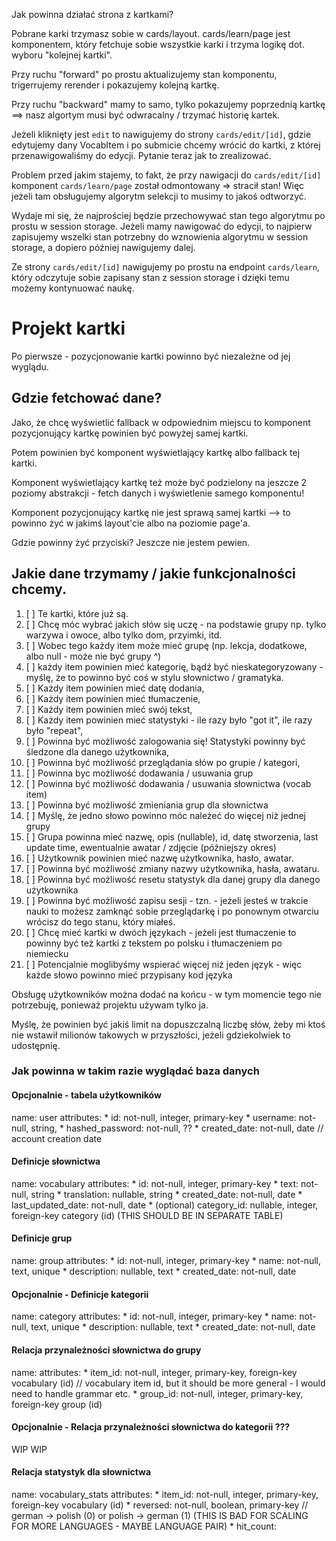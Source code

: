 Jak powinna działać strona z kartkami?

Pobrane karki trzymasz sobie w cards/layout. cards/learn/page jest komponentem, który fetchuje sobie wszystkie karki i trzyma logikę dot. wyboru "kolejnej kartki".

Przy ruchu "forward" po prostu aktualizujemy stan komponentu, trigerrujemy rerender i pokazujemy kolejną kartkę. 

Przy ruchu "backward" mamy to samo, tylko pokazujemy poprzednią kartkę ==> nasz algortym musi być odwracalny / trzymać historię kartek. 

Jeżeli kliknięty jest `edit` to nawigujemy do strony `cards/edit/[id]`, gdzie edytujemy dany VocabItem i po submicie chcemy wrócić do kartki, z której 
przenawigowaliśmy do edycji. Pytanie teraz jak to zrealizować. 

Problem przed jakim stajemy, to fakt, że przy nawigacji do `cards/edit/[id]` komponent `cards/learn/page` został odmontowany => stracił stan!
Więc jeżeli tam obsługujemy algorytm selekcji to musimy to jakoś odtworzyć. 

Wydaje mi się, że najprościej będzie przechowywać stan tego algorytmu po prostu w session storage. Jeżeli mamy nawigować do edycji, 
to najpierw zapisujemy wszelki stan potrzebny do wznowienia algorytmu w session storage, a dopiero później nawigujemy dalej. 

Ze strony `cards/edit/[id]` nawigujemy po prostu na endpoint `cards/learn`, który odczytuje sobie zapisany stan z session storage i dzięki temu możemy kontynuować naukę. 


# Projekt kartki

Po pierwsze - pozycjonowanie kartki powinno być niezależne od jej wyglądu. 

## Gdzie fetchować dane? 

Jako, że chcę wyświetlić fallback w odpowiednim miejscu to komponent pozycjonujący kartkę powinien być 
powyżej samej kartki.

Potem powinien być komponent wyświetlający kartkę albo fallback tej kartki. 

Komponent wyświetlający kartkę też może być podzielony na jeszcze 2 poziomy abstrakcji - fetch danych i wyświetlenie samego komponentu!

Komponent pozycjonujący kartkę nie jest sprawą samej kartki --> to powinno żyć w jakimś layout'cie albo na poziomie page'a.

Gdzie powinny żyć przyciski? Jeszcze nie jestem pewien.

## Jakie dane trzymamy / jakie funkcjonalności chcemy. 

1. [ ] Te kartki, które już są. 
2. [ ] Chcę móc wybrać jakich słów się uczę - na podstawie grupy np. tylko warzywa i owoce, albo tylko dom, przyimki, itd. 
3. [ ] Wobec tego każdy item może mieć grupę (np. lekcja, dodatkowe, albo null - może nie być grupy ^)
4. [ ] każdy item powinien mieć kategorię, bądź być nieskategoryzowany - myślę, że to powinno być coś w stylu słownictwo / gramatyka.
5. [ ] Każdy item powinien mieć datę dodania,
6. [ ] Każdy item powinien mieć tłumaczenie,
7. [ ] Każdy item powinien mieć swój tekst,
8. [ ] Każdy item powinien mieć statystyki - ile razy było "got it", ile razy było "repeat",
9. [ ] Powinna być możliwość zalogowania się! Statystyki powinny być śledzone dla danego użytkownika,
10. [ ] Powinna być możliwość przeglądania słów po grupie / kategori,
11. [ ] Powinna byc możliwość dodawania / usuwania grup
12. [ ] Powinna być możliwość dodawania / usuwania słownictwa (vocab item)
13. [ ] Powinna być możliwość zmieniania grup dla słownictwa
14. [ ] Myślę, że jedno słowo powinno móc należeć do więcej niż jednej grupy
15. [ ] Grupa powinna mieć nazwę, opis (nullable), id, datę stworzenia, last update time, ewentualnie awatar / zdjęcie (późniejszy okres)
16. [ ] Użytkownik powinien mieć nazwę użytkownika, hasło, awatar. 
17. [ ] Powinna być możliwość zmiany nazwy użytkownika, hasła, awataru.
18. [ ] Powinna być możliwość resetu statystyk dla danej grupy dla danego użytkownika
19. [ ] Powinna być możliwość zapisu sesji - tzn. - jeżeli jesteś w trakcie nauki to możesz zamknąć sobie przeglądarkę
    i po ponownym otwarciu wrócisz do tego stanu, który miałeś. 
20. [ ] Chcę mieć kartki w dwóch językach - jeżeli jest tłumaczenie to powinny być też kartki z tekstem po polsku i tłumaczeniem po niemiecku
21. [ ] Potencjalnie moglibyśmy wspierać więcej niż jeden język - więc każde słowo powinno mieć przypisany kod języka


Obsługę użytkowników można dodać na końcu - w tym momencie tego nie potrzebuję, ponieważ projektu używam tylko ja. 

Myślę, że powinien być jakiś limit na dopuszczalną liczbę słów, żeby mi ktoś nie wstawił milionów takowych w przyszłości, jeżeli gdziekolwiek to udostępnię. 

### Jak powinna w takim razie wyglądać baza danych


#### Opcjonalnie - tabela użytkowników

name: user
attributes:
    * id: not-null, integer, primary-key
    * username: not-null, string,
    * hashed_password: not-null, ??
    * created_date: not-null, date // account creation date

#### Definicje słownictwa

name: vocabulary
attributes:
    * id: not-null, integer, primary-key
    * text: not-null, string
    * translation: nullable, string
    * created_date: not-null, date
    * last_updated_date: not-null, date
    * (optional) category_id: nullable, integer, foreign-key category (id) (THIS SHOULD BE IN SEPARATE TABLE)

#### Definicje grup

name: group
attributes:
    * id: not-null, integer, primary-key
    * name: not-null, text, unique
    * description: nullable, text
    * created_date: not-null, date

#### Opcjonalnie - Definicje kategorii

name: category
attributes:
    * id: not-null, integer, primary-key
    * name: not-null, text, unique
    * description: nullable, text
    * created_date: not-null, date


#### Relacja przynależności słownictwa do grupy

name: <naming-is-hard>
attributes:
    * item_id: not-null, integer, primary-key, foreign-key vocabulary (id) // vocabulary item id, but it should be more general - I would need to handle grammar etc.
    * group_id: not-null, integer, primary-key, foreign-key group (id)

#### Opcjonalnie - Relacja przynależności słownictwa do kategorii ???

WIP WIP

#### Relacja statystyk dla słownictwa

name: vocabulary_stats
attributes:
    * item_id: not-null, integer, primary-key, foreign-key vocabulary (id)
    * reversed: not-null, boolean, primary-key // german -> polish (0) or polish -> german (1) (THIS IS BAD FOR SCALING FOR MORE LANGUAGES - MAYBE LANGUAGE PAIR)
    * hit_count: 

